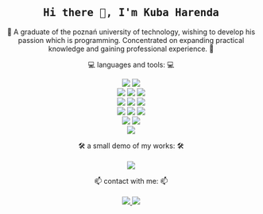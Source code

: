 <h2 align='center'><samp><strong>Hi there 👋, I'm Kuba Harenda</strong></samp></h2>
<p align='center'>💬 A graduate of the poznań university of technology, wishing to develop his passion which is programming. Concentrated on expanding practical knowledge and gaining professional experience. 💬</p>

<p align="center">
💻 languages and tools: 💻
</p>
<div align="center">
  <img src="https://img.shields.io/badge/-Visual%20Studio-000000?style=flat&logo=visual-studio&logoColor=68217A&labelColor=000000)"/>
  <img src="https://img.shields.io/badge/-Visual%20Studio%20Code-000000?style=flat&logo=visual-studio-code&logoColor=2596BE&labelColor=000000)"/>
</div>
<div align="center">
  <img src="https://img.shields.io/badge/-HTML5-000000?style=flat&logo=html5&logoColor=E34F26&labelColor=000000)"/>
  <img src="https://img.shields.io/badge/-CSS3-000000?style=flat&logo=css3&logoColor=1572B6&labelColor=000000)"/>
  <img src="https://img.shields.io/badge/-Java%20Script-000000?style=flat&logo=javascript&logoColor=F7E018&labelColor=000000)"/>
</div>
<div align="center">
  <img src="https://img.shields.io/badge/-C%20Sharp-000000?style=flat&logo=c-sharp&logoColor=7f3089&labelColor=000000)"/>
  <img src="https://img.shields.io/badge/-.NET-000000?style=flat&logo=dot-net&logoColor=7f3089&labelColor=000000)"/>
  <img src="https://img.shields.io/badge/-MySQL-000000?style=flat&logo=mysql&logoColor=ffffff&labelColor=000000)"/>
</div>
<div align="center">
  <img src="https://img.shields.io/badge/-Unity-000000?style=flat&logo=unity&logoColor=ffffff&labelColor=000000)"/>
  <img src="https://img.shields.io/badge/-Blender-000000?style=flat&logo=blender&logoColor=e77c0c&labelColor=000000)"/>
  <img src="https://img.shields.io/badge/-Adobe%20Photoshop-000000?style=flat&logo=adobe-photoshop&logoColor=2596BE&labelColor=000000)"/>
</div>
<div align="center">
  <img src="https://img.shields.io/badge/-Git-000000?style=flat&logo=git&logoColor=F05032&labelColor=000000)"/>
  <img src="https://img.shields.io/badge/-GitHub-000000?style=flat&logo=github&logoColor=ffffff&labelColor=000000)"/>
</div>
<div align="center">
  <img src="https://img.shields.io/badge/-Windows-000000?style=flat&logo=windows&logoColor=046ad9&labelColor=000000)"/>
</div>

<p align='center'>🛠️ a small demo of my works: 🛠️
<br>
<br>
<a href="https://simmer.io/@hary">
  <img
    src="https://img.shields.io/badge/-Simmer.io-000000?style=flat&logo=itch-dot-io&logoColor=ffffff&labelColor=000000"
  />
</a></p>

<p align='center'>📫 contact with me: 📫
<br>
<br>  
<a href="https://www.linkedin.com/in/jakub-harenda/">
  <img
    src="https://img.shields.io/badge/LinkedIn-Jakub%20Harenda-blue?logo=Linkedin&logoColor=blue&labelColor=black"
  />
</a>
<a href="mailto:jakub.harenda@gmail.com">
  <img
    src="https://img.shields.io/badge/gmail-jakub.harenda@gmail.com-blue?logo=Gmail&logoColor=blue&labelColor=black"
  />
</a>
</p>

<!--
**har-y/har-y** is a ✨ _special_ ✨ repository because its `README.md` (this file) appears on your GitHub profile.

Here are some ideas to get you started:

- 🔭 I’m currently working on ...
- 🌱 I’m currently learning ...
- 👯 I’m looking to collaborate on ...
- 🤔 I’m looking for help with ...
- 💬 Ask me about ...
- 📫 How to reach me: ...
- 😄 Pronouns: ...
- ⚡ Fun fact: ...
-->

[gitsite]: https://github.com/har-y
[linkedin]: https://www.linkedin.com/in/jakub-harenda/
[facebook]: https://www.facebook.com/jakub.harenda
[simmerdotio]: https://simmer.io/@hary
